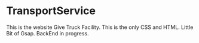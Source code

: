 # TransportService
This is the website Give Truck Facility.
This is the only CSS and HTML.
Little Bit of Gsap.
BackEnd in progress.
